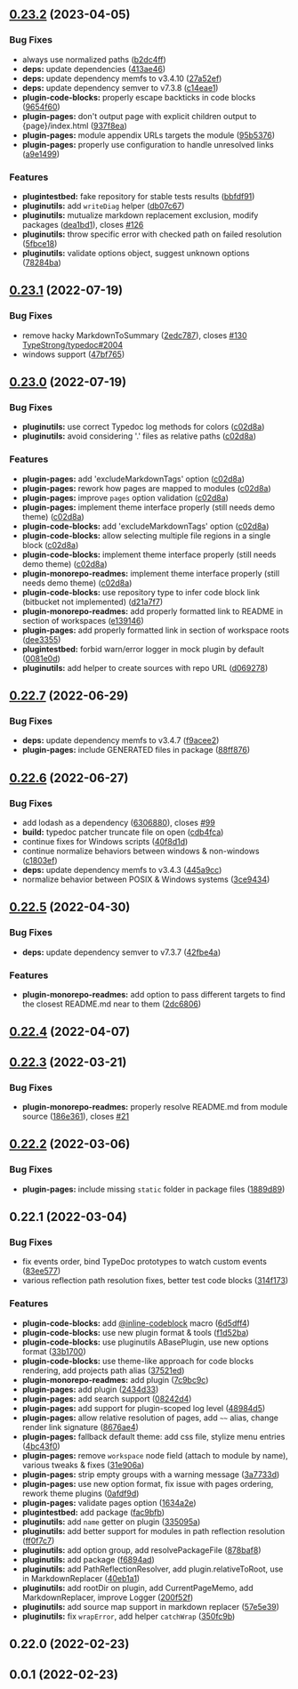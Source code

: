 ## [0.23.2](https://github.com/KnodesCommunity/typedoc-plugins/compare/v0.23.1...v0.23.2) (2023-04-05)


### Bug Fixes

* always use normalized paths ([b2dc4ff](https://github.com/KnodesCommunity/typedoc-plugins/commit/b2dc4ff053481795e09b86b21a5371ee17dc6008))
* **deps:** update dependencies ([413ae46](https://github.com/KnodesCommunity/typedoc-plugins/commit/413ae469d67d2c242bf8eb0b226b19c04f8b4472))
* **deps:** update dependency memfs to v3.4.10 ([27a52ef](https://github.com/KnodesCommunity/typedoc-plugins/commit/27a52efb9b1eafade2de6ccac46fb41a26f7b5da))
* **deps:** update dependency semver to v7.3.8 ([c14eae1](https://github.com/KnodesCommunity/typedoc-plugins/commit/c14eae17d3b4aad162d06f472a607d57e0675b6e))
* **plugin-code-blocks:** properly escape backticks in code blocks ([9654f60](https://github.com/KnodesCommunity/typedoc-plugins/commit/9654f600f64f7e30b5c73fd663dc2062c0870408))
* **plugin-pages:** don't output page with explicit children output to \{page\}/index.html ([937f8ea](https://github.com/KnodesCommunity/typedoc-plugins/commit/937f8ea298e612565b8e268ccd6aa5a700dbdefb))
* **plugin-pages:** module appendix URLs targets the module ([95b5376](https://github.com/KnodesCommunity/typedoc-plugins/commit/95b5376e2c51ade74626afb287b1fa6a862d0805))
* **plugin-pages:** properly use configuration to handle unresolved links ([a9e1499](https://github.com/KnodesCommunity/typedoc-plugins/commit/a9e149910263d45176e235d1af97ea66a9ff6b4a))


### Features

* **plugintestbed:** fake repository for stable tests results ([bbfdf91](https://github.com/KnodesCommunity/typedoc-plugins/commit/bbfdf91bbd052ad4c1f27e359f5c3cc5ac9e8cd3))
* **pluginutils:** add `writeDiag` helper ([db07c67](https://github.com/KnodesCommunity/typedoc-plugins/commit/db07c676989a211ffff1aadfc3f0da5d6a6a838c))
* **pluginutils:** mutualize markdown replacement exclusion, modify packages ([dea1bd1](https://github.com/KnodesCommunity/typedoc-plugins/commit/dea1bd1715e8da6dec325b995480fe3e3d6cf9de)), closes [#126](https://github.com/KnodesCommunity/typedoc-plugins/issues/126)
* **pluginutils:** throw specific error with checked path on failed resolution ([5fbce18](https://github.com/KnodesCommunity/typedoc-plugins/commit/5fbce18feb9f2cf83e6ab408b1e1020c96584db8))
* **pluginutils:** validate options object, suggest unknown options ([78284ba](https://github.com/KnodesCommunity/typedoc-plugins/commit/78284ba84bb88613c212a1ca2563a02c5277e942))



## [0.23.1](https://github.com/KnodesCommunity/typedoc-plugins/compare/v0.23.0...v0.23.1) (2022-07-19)


### Bug Fixes

* remove hacky MarkdownToSummary ([2edc787](https://github.com/KnodesCommunity/typedoc-plugins/commit/2edc78721cf5523b9cdd6d5a41290bb51e8dfed1)), closes [#130](https://github.com/KnodesCommunity/typedoc-plugins/issues/130) [TypeStrong/typedoc#2004](https://github.com/TypeStrong/typedoc/issues/2004)
* windows support ([47bf765](https://github.com/KnodesCommunity/typedoc-plugins/commit/47bf765ad8c892a2bfda00562f800438f4a268ad))



## [0.23.0](https://github.com/KnodesCommunity/typedoc-plugins/compare/v0.22.7...v0.23.0) (2022-07-19)


### Bug Fixes

* **pluginutils:** use correct Typedoc log methods for colors ([c02d8a](https://github.com/KnodesCommunity/typedoc-plugins/commit/c02d8a0dad05325005257537bdb405a847e875a5))
* **pluginutils:** avoid considering '.' files as relative paths ([c02d8a](https://github.com/KnodesCommunity/typedoc-plugins/commit/c02d8a0dad05325005257537bdb405a847e875a5))


### Features

* **plugin-pages:** add 'excludeMarkdownTags' option ([c02d8a](https://github.com/KnodesCommunity/typedoc-plugins/commit/c02d8a0dad05325005257537bdb405a847e875a5))
* **plugin-pages:** rework how pages are mapped to modules ([c02d8a](https://github.com/KnodesCommunity/typedoc-plugins/commit/c02d8a0dad05325005257537bdb405a847e875a5))
* **plugin-pages:** improve `pages` option validation ([c02d8a](https://github.com/KnodesCommunity/typedoc-plugins/commit/c02d8a0dad05325005257537bdb405a847e875a5))
* **plugin-pages:** implement theme interface properly (still needs demo theme) ([c02d8a](https://github.com/KnodesCommunity/typedoc-plugins/commit/c02d8a0dad05325005257537bdb405a847e875a5))
* **plugin-code-blocks:** add 'excludeMarkdownTags' option ([c02d8a](https://github.com/KnodesCommunity/typedoc-plugins/commit/c02d8a0dad05325005257537bdb405a847e875a5))
* **plugin-code-blocks:** allow selecting multiple file regions in a single block ([c02d8a](https://github.com/KnodesCommunity/typedoc-plugins/commit/c02d8a0dad05325005257537bdb405a847e875a5))
* **plugin-code-blocks:** implement theme interface properly (still needs demo theme) ([c02d8a](https://github.com/KnodesCommunity/typedoc-plugins/commit/c02d8a0dad05325005257537bdb405a847e875a5))
* **plugin-monorepo-readmes:** implement theme interface properly (still needs demo theme) ([c02d8a](https://github.com/KnodesCommunity/typedoc-plugins/commit/c02d8a0dad05325005257537bdb405a847e875a5))
* **plugin-code-blocks:** use repository type to infer code block link (bitbucket not implemented) ([d21a7f7](https://github.com/KnodesCommunity/typedoc-plugins/commit/d21a7f7cc53c7b382fc7e14a897b4401f513899e))
* **plugin-monorepo-readmes:** add properly formatted link to README in  section of workspaces ([e139146](https://github.com/KnodesCommunity/typedoc-plugins/commit/e139146ba31cfe8b40d924ce605cd9fc09b521f3))
* **plugin-pages:** add properly formatted link in  section of workspace roots ([dee3355](https://github.com/KnodesCommunity/typedoc-plugins/commit/dee33558e72a349d8bbaee2edb35e2952a1c6431))
* **plugintestbed:** forbid warn/error logger in mock plugin by default ([0081e0d](https://github.com/KnodesCommunity/typedoc-plugins/commit/0081e0d67bf2ab50ad387d2f3352c23d753f2d9e))
* **pluginutils:** add helper to create sources with repo URL ([d069278](https://github.com/KnodesCommunity/typedoc-plugins/commit/d069278d70398244a5bbf434b27b747c40ef5866))



## [0.22.7](https://github.com/KnodesCommunity/typedoc-plugins/compare/v0.22.6...v0.22.7) (2022-06-29)


### Bug Fixes

* **deps:** update dependency memfs to v3.4.7 ([f9acee2](https://github.com/KnodesCommunity/typedoc-plugins/commit/f9acee29c68c7525a95f40c0982b7b4981f69ab7))
* **plugin-pages:** include GENERATED files in package ([88ff876](https://github.com/KnodesCommunity/typedoc-plugins/commit/88ff876631b4fa1d97f50ede3eeba30e69fc47ff))



## [0.22.6](https://github.com/KnodesCommunity/typedoc-plugins/compare/v0.22.5...v0.22.6) (2022-06-27)


### Bug Fixes

* add lodash as a dependency ([6306880](https://github.com/KnodesCommunity/typedoc-plugins/commit/6306880f7c248e2ea1e94adf5bae396702db6661)), closes [#99](https://github.com/KnodesCommunity/typedoc-plugins/issues/99)
* **build:** typedoc patcher truncate file on open ([cdb4fca](https://github.com/KnodesCommunity/typedoc-plugins/commit/cdb4fca980e6ab333498de1cb7c2f5d1880522d5))
* continue fixes for Windows scripts ([40f8d1d](https://github.com/KnodesCommunity/typedoc-plugins/commit/40f8d1d63bd54f6d68fb28d6a72f3be238799215))
* continue normalize behaviors between windows & non-windows ([c1803ef](https://github.com/KnodesCommunity/typedoc-plugins/commit/c1803ef30033890e5ee8dbb4f94868c15e1e3805))
* **deps:** update dependency memfs to v3.4.3 ([445a9cc](https://github.com/KnodesCommunity/typedoc-plugins/commit/445a9cc2b588487dc34144130dcc0435e56a37f2))
* normalize behavior between POSIX & Windows systems ([3ce9434](https://github.com/KnodesCommunity/typedoc-plugins/commit/3ce9434100e9e87d5af8a9dd6536a8ea93e5342c))



## [0.22.5](https://github.com/KnodesCommunity/typedoc-plugins/compare/v0.22.4...v0.22.5) (2022-04-30)


### Bug Fixes

* **deps:** update dependency semver to v7.3.7 ([42fbe4a](https://github.com/KnodesCommunity/typedoc-plugins/commit/42fbe4a60fd5e008c4d80bc269a4cc2e060c126a))


### Features

* **plugin-monorepo-readmes:** add option to pass different targets to find the closest README.md near to them ([2dc6806](https://github.com/KnodesCommunity/typedoc-plugins/commit/2dc6806fffbb1b2bbaae4554fedafdff55ac1203))



## [0.22.4](https://github.com/KnodesCommunity/typedoc-plugins/compare/v0.22.3...v0.22.4) (2022-04-07)



## [0.22.3](https://github.com/KnodesCommunity/typedoc-plugins/compare/v0.22.2...v0.22.3) (2022-03-21)


### Bug Fixes

* **plugin-monorepo-readmes:** properly resolve README.md from module source ([186e361](https://github.com/KnodesCommunity/typedoc-plugins/commit/186e3616f8e42dae7d6c74631daee44e214568cb)), closes [#21](https://github.com/KnodesCommunity/typedoc-plugins/issues/21)



## [0.22.2](https://github.com/KnodesCommunity/typedoc-plugins/compare/v0.22.1...v0.22.2) (2022-03-06)


### Bug Fixes

* **plugin-pages:** include missing `static` folder in package files ([1889d89](https://github.com/KnodesCommunity/typedoc-plugins/commit/1889d8919b90bb8716bd9b6d97962bab5ad17132))



## 0.22.1 (2022-03-04)


### Bug Fixes

* fix events order, bind TypeDoc prototypes to watch custom events ([83ee577](https://github.com/KnodesCommunity/typedoc-plugins/commit/83ee5776cea435fd4b5d155d1bd96f99737a5063))
* various reflection path resolution fixes, better test code blocks ([314f173](https://github.com/KnodesCommunity/typedoc-plugins/commit/314f173d5430f452a9924569db8f38575337c638))


### Features

* **plugin-code-blocks:** add [@inline-codeblock](https://github.com/inline-codeblock) macro ([6d5dff4](https://github.com/KnodesCommunity/typedoc-plugins/commit/6d5dff450bc7e467ed95e88578af75ccbb8c6949))
* **plugin-code-blocks:** use new plugin format & tools ([f1d52ba](https://github.com/KnodesCommunity/typedoc-plugins/commit/f1d52bac0340bf15e65baecee46c022789dffba3))
* **plugin-code-blocks:** use pluginutils ABasePlugin, use new options format ([33b1700](https://github.com/KnodesCommunity/typedoc-plugins/commit/33b17004f75a06495931405b08e093768bf3f50c))
* **plugin-code-blocks:** use theme-like approach for code blocks rendering, add projects path alias ([37521ed](https://github.com/KnodesCommunity/typedoc-plugins/commit/37521ed38ab651bf2f5389fd7a6b0c092555caa7))
* **plugin-monorepo-readmes:** add plugin ([7c9bc9c](https://github.com/KnodesCommunity/typedoc-plugins/commit/7c9bc9c167211a0201a54559c0f75ee5fc249f12))
* **plugin-pages:** add plugin ([2434d33](https://github.com/KnodesCommunity/typedoc-plugins/commit/2434d33399ec66e3c876e2a54cfa8a66bae77966))
* **plugin-pages:** add search support ([08242d4](https://github.com/KnodesCommunity/typedoc-plugins/commit/08242d4449c84dd9bdf3af7c9c98dee496c15d59))
* **plugin-pages:** add support for plugin-scoped log level ([48984d5](https://github.com/KnodesCommunity/typedoc-plugins/commit/48984d5aa67bde7c660e731200a0171b11f8e5a6))
* **plugin-pages:** allow relative resolution of pages, add `~~` alias, change render link signature ([8676ae4](https://github.com/KnodesCommunity/typedoc-plugins/commit/8676ae47f068a1b6ec76f4dd245e80f5e08e2d09))
* **plugin-pages:** fallback default theme: add css file, stylize menu entries ([4bc43f0](https://github.com/KnodesCommunity/typedoc-plugins/commit/4bc43f011496c971f73ae5230f79f30c806a66d0))
* **plugin-pages:** remove `workspace` node field (attach to module by name), various tweaks & fixes ([31e906a](https://github.com/KnodesCommunity/typedoc-plugins/commit/31e906abeba79a39d6d31b4c2fd3686d2e0f15a0))
* **plugin-pages:** strip empty groups with a warning message ([3a7733d](https://github.com/KnodesCommunity/typedoc-plugins/commit/3a7733d0a0f07f374ef367ecc723390d7d0550df))
* **plugin-pages:** use new option format, fix issue with pages ordering, rework theme plugins ([0afdf9d](https://github.com/KnodesCommunity/typedoc-plugins/commit/0afdf9deb168f3330d3ee7e8c5ffdba81dc4f2ba))
* **plugin-pages:** validate pages option ([1634a2e](https://github.com/KnodesCommunity/typedoc-plugins/commit/1634a2ee40b97dfff9c81f4574e9ca72c8df47fc))
* **plugintestbed:** add package ([fac9bfb](https://github.com/KnodesCommunity/typedoc-plugins/commit/fac9bfb31b40a52de790a990c7b5bc71dd354580))
* **pluginutils:** add `name` getter on plugin ([335095a](https://github.com/KnodesCommunity/typedoc-plugins/commit/335095a976ecedab7d1cbb64a2a1de0e4e5e7b79))
* **pluginutils:** add better support for modules in path reflection resolution ([ff0f7c7](https://github.com/KnodesCommunity/typedoc-plugins/commit/ff0f7c790c627a8308c00c8d5426d402657d11fa))
* **pluginutils:** add option group, add resolvePackageFile ([878baf8](https://github.com/KnodesCommunity/typedoc-plugins/commit/878baf8f713cd1f307bcde2a909ae0257d835d73))
* **pluginutils:** add package ([f6894ad](https://github.com/KnodesCommunity/typedoc-plugins/commit/f6894ad003e7f4336407238bc6dea1fd4d9c9101))
* **pluginutils:** add PathReflectionResolver, add plugin.relativeToRoot, use in MarkdownReplacer ([40eb1a1](https://github.com/KnodesCommunity/typedoc-plugins/commit/40eb1a1c2dca89cae27625f4234316166c652706))
* **pluginutils:** add rootDir on plugin, add CurrentPageMemo, add MarkdownReplacer, improve Logger ([200f52f](https://github.com/KnodesCommunity/typedoc-plugins/commit/200f52f8417865734c19ed6bc8d91128a2902abe))
* **pluginutils:** add source map support in markdown replacer ([57e5e39](https://github.com/KnodesCommunity/typedoc-plugins/commit/57e5e3925725e58677038d9b2dc9943ac42b0c96))
* **pluginutils:** fix `wrapError`, add helper `catchWrap` ([350fc9b](https://github.com/KnodesCommunity/typedoc-plugins/commit/350fc9b9281fce5b7bd7c98253af4a4ef8f66d79))



## 0.22.0 (2022-02-23)



## 0.0.1 (2022-02-23)




